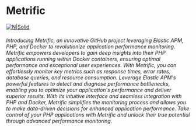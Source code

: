 # Metrific
[![N|Solid](https://ucd76b52131d8363825d063c9c39.previews.dropboxusercontent.com/p/thumb/AB7KWAo2PeaNnvnHmmn5qQzL6LHhJ4WZ4_IxtLC19DIJc4-8CXTULaqMMLkZ_5H4SZmfh8yMELlJXLByjHfQ64OrzHPZ1aXWWl0ylJcgL8wSctrRUYDwCDiSh6TfQUUFe-cv4uRfPQG5QtIPjlqv4r5YrQN6BvBkG1sI8EDtK6wwVruSOAtfnuloNOde1UWQzGbNTj9etmT-Sg4d1084QiknN9rMK9fTTt7jzfyOnh3ek-AQ33r_k2I0THha1uBuaxLqHEA6KgWUQQ8vZAtGFctN8_rYexvDQ7kw7U5AwdNYbv5fi9hGHwrturhjRNOF4sZrq-0wnvYWz9YgzPbY4NqiUtgv99xKKko0MUfI2f9x7Qh1M5UGzgMrznVEevR5yAnrSaSXnIEJIhrAosrxq3h3e8yT7bFYmVrqEH_igVmlEQ/p.png)](https://nodesource.com/products/nsolid)

###### Introducing Metrific, an innovative GitHub project leveraging Elastic APM, PHP, and Docker to revolutionize application performance monitoring. Metrific empowers developers to gain deep insights into their PHP applications running within Docker containers, ensuring optimal performance and exceptional user experiences. With Metrific, you can effortlessly monitor key metrics such as response times, error rates, database queries, and resource consumption. Leverage Elastic APM's powerful features to detect and diagnose performance bottlenecks, enabling you to optimize your application's performance and deliver superior results. With its intuitive interface and seamless integration with PHP and Docker, Metrific simplifies the monitoring process and allows you to make data-driven decisions for enhanced application performance. Take control of your PHP applications with Metrific and unlock their true potential through advanced performance monitoring.
